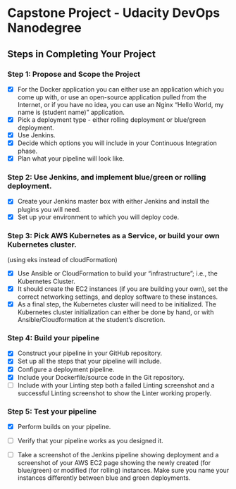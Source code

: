 # Capstone Project - Udacity DevOps Nanodegree 

## Steps in Completing Your Project
### Step 1: Propose and Scope the Project
- [x] For the Docker application you can either use an application which you come up with, or use an open-source application pulled from the Internet, or if you have no idea, you can use an Nginx “Hello World, my name is (student name)” application.
- [x] Pick a deployment type - either rolling deployment or blue/green deployment.
- [x] Use Jenkins.
- [x] Decide which options you will include in your Continuous Integration phase.
- [x] Plan what your pipeline will look like.

### Step 2: Use Jenkins, and implement blue/green or rolling deployment.
- [x] Create your Jenkins master box with either Jenkins and install the plugins you will need.
- [x] Set up your environment to which you will deploy code.

### Step 3: Pick AWS Kubernetes as a Service, or build your own Kubernetes cluster.
(using eks instead of cloudFormation)
- [x] Use Ansible or CloudFormation to build your “infrastructure”; i.e., the Kubernetes Cluster.
- [x] It should create the EC2 instances (if you are building your own), set the correct networking settings, and deploy software to these instances.
- [x] As a final step, the Kubernetes cluster will need to be initialized. The Kubernetes cluster initialization can either be done by hand, or with Ansible/Cloudformation at the student’s discretion.

### Step 4: Build your pipeline
- [x] Construct your pipeline in your GitHub repository.
- [x] Set up all the steps that your pipeline will include.
- [x] Configure a deployment pipeline.
- [x] Include your Dockerfile/source code in the Git repository.
- [ ] Include with your Linting step both a failed Linting screenshot and a successful Linting screenshot to show the Linter working properly.

### Step 5: Test your pipeline
- [x] Perform builds on your pipeline.
- [ ] Verify that your pipeline works as you designed it.
- [ ] Take a screenshot of the Jenkins pipeline showing deployment and a screenshot of your AWS EC2 page showing the newly created (for blue/green) or modified (for rolling) instances. Make sure you name your instances differently between blue and green deployments.

